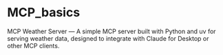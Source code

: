 # MCP_basics
MCP Weather Server — A simple MCP server built with Python and uv for serving weather data, designed to integrate with Claude for Desktop or other MCP clients.

